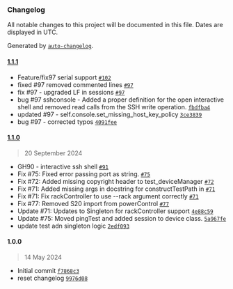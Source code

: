 ### Changelog

All notable changes to this project will be documented in this file. Dates are displayed in UTC.

Generated by [`auto-changelog`](https://github.com/CookPete/auto-changelog).

#### [1.1.1](https://github.com/rdkcentral/python_raft/compare/1.1.0...1.1.1)

- Feature/fix97 serial support [`#102`](https://github.com/rdkcentral/python_raft/pull/102)
- fixed #97 removed commented lines [`#97`](https://github.com/rdkcentral/python_raft/issues/97)
- fix #97 - upgraded LF in sessions [`#97`](https://github.com/rdkcentral/python_raft/issues/97)
- bug #97 sshconsole - Added a proper definition for the open interactive shell and removed read calls from the SSH write operation. [`fbdfba4`](https://github.com/rdkcentral/python_raft/commit/fbdfba48dd39f682e7a9f419d490c476af7d4cca)
- updated #97 - self.console.set_missing_host_key_policy [`3ce3839`](https://github.com/rdkcentral/python_raft/commit/3ce3839500e6922b9e2d60f07af6c891c2d309b0)
- bug #97 - corrected typos [`4091fee`](https://github.com/rdkcentral/python_raft/commit/4091fee69dd7636e3a9e11f31ce3590a6f634de9)

#### [1.1.0](https://github.com/rdkcentral/python_raft/compare/1.0.0...1.1.0)

> 20 September 2024

- GH90 - interactive ssh shell [`#91`](https://github.com/rdkcentral/python_raft/pull/91)
- Fix #75: Fixed error passing port as string. [`#75`](https://github.com/rdkcentral/python_raft/issues/75)
- Fix #72: Added missing copyright header to test_deviceManager [`#72`](https://github.com/rdkcentral/python_raft/issues/72)
- Fix #71: Added missing args in docstring for constructTestPath in [`#71`](https://github.com/rdkcentral/python_raft/issues/71)
- Fix #71: Fix rackController to use --rack argument correctly [`#71`](https://github.com/rdkcentral/python_raft/issues/71)
- Fix #77: Removed S20 import from powerControl [`#77`](https://github.com/rdkcentral/python_raft/issues/77)
- Update #71: Updates to Singleton for rackController support [`4e88c59`](https://github.com/rdkcentral/python_raft/commit/4e88c59f49a83e79b8665ad7f0a1ff048f6cf40d)
- Update #75: Moved pingTest and added session to device class. [`5a967fe`](https://github.com/rdkcentral/python_raft/commit/5a967fedd6a5a7be2efc6d8963a82963704e66b6)
- update test adn singleton logic [`2edf093`](https://github.com/rdkcentral/python_raft/commit/2edf09353bb0c5c80fd73ee117a09b98eaedb749)

#### 1.0.0

> 14 May 2024

- Initial commit [`f7868c3`](https://github.com/rdkcentral/python_raft/commit/f7868c3c1ccfb768cfe91cc8d289b3a1420c6c45)
- reset changelog [`9976d08`](https://github.com/rdkcentral/python_raft/commit/9976d083e060326fc5146d2ef68288c413be8b2a)
